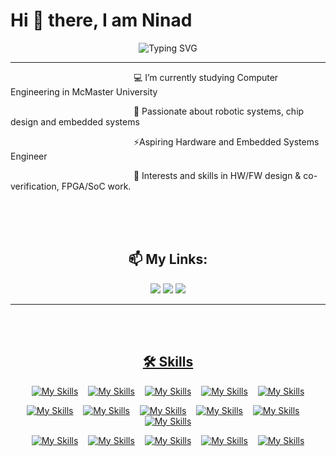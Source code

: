 
###

<h1>Hi 👋 there, I am Ninad</h1>



<p align = "center"
   
![Typing SVG](https://readme-typing-svg.demolab.com/?lines=Welcome+to+my+Github+Profile)
   
</p>

---

<p>&nbsp;&nbsp;&nbsp;&nbsp;&nbsp;&nbsp;&nbsp;&nbsp;&nbsp;&nbsp;&nbsp;&nbsp;&nbsp;&nbsp;&nbsp;&nbsp;&nbsp;&nbsp;&nbsp;&nbsp;&nbsp;&nbsp;&nbsp;&nbsp;&nbsp;&nbsp;&nbsp;&nbsp;&nbsp;&nbsp;&nbsp;&nbsp;&nbsp;&nbsp;&nbsp;&nbsp;&nbsp;&nbsp;&nbsp;&nbsp;&nbsp;&nbsp;&nbsp;&nbsp;&nbsp;&nbsp;&nbsp;&nbsp;&nbsp;&nbsp;💻 I’m currently studying Computer Engineering in McMaster University</p>




   <p>&nbsp;&nbsp;&nbsp;&nbsp;&nbsp;&nbsp;&nbsp;&nbsp;&nbsp;&nbsp;&nbsp;&nbsp;&nbsp;&nbsp;&nbsp;&nbsp;&nbsp;&nbsp;&nbsp;&nbsp;&nbsp;&nbsp;&nbsp;&nbsp;&nbsp;&nbsp;&nbsp;&nbsp;&nbsp;&nbsp;&nbsp;&nbsp;&nbsp;&nbsp;&nbsp;&nbsp;&nbsp;&nbsp;&nbsp;&nbsp;&nbsp;&nbsp;&nbsp;&nbsp;&nbsp;&nbsp;&nbsp;&nbsp;&nbsp;&nbsp;💬 Passionate about robotic systems, chip design and embedded systems</p>

<p>&nbsp;&nbsp;&nbsp;&nbsp;&nbsp;&nbsp;&nbsp;&nbsp;&nbsp;&nbsp;&nbsp;&nbsp;&nbsp;&nbsp;&nbsp;&nbsp;&nbsp;&nbsp;&nbsp;&nbsp;&nbsp;&nbsp;&nbsp;&nbsp;&nbsp;&nbsp;&nbsp;&nbsp;&nbsp;&nbsp;&nbsp;&nbsp;&nbsp;&nbsp;&nbsp;&nbsp;&nbsp;&nbsp;&nbsp;&nbsp;&nbsp;&nbsp;&nbsp;&nbsp;&nbsp;&nbsp;&nbsp;&nbsp;&nbsp;&nbsp;⚡Aspiring Hardware and Embedded Systems Engineer</p>
<p>&nbsp;&nbsp;&nbsp;&nbsp;&nbsp;&nbsp;&nbsp;&nbsp;&nbsp;&nbsp;&nbsp;&nbsp;&nbsp;&nbsp;&nbsp;&nbsp;&nbsp;&nbsp;&nbsp;&nbsp;&nbsp;&nbsp;&nbsp;&nbsp;&nbsp;&nbsp;&nbsp;&nbsp;&nbsp;&nbsp;&nbsp;&nbsp;&nbsp;&nbsp;&nbsp;&nbsp;&nbsp;&nbsp;&nbsp;&nbsp;&nbsp;&nbsp;&nbsp;&nbsp;&nbsp;&nbsp;&nbsp;&nbsp;&nbsp;&nbsp;🔭 Interests and skills in HW/FW design & co-verification, FPGA/SoC work.</p>
  
<br>
<br>
<br>

<h2 align = "center">📫 My Links:</h3>
<p align = "center"><a href = "https://www.linkedin.com/in/ninadthakker/"><img src = "https://img.shields.io/badge/Linkedin-0077B5?style=for-the-badge&logo=linkedin&logoColor=white"/></a>
<a href = "mailto:ninadthakker@gmail.com"><img src= "https://img.shields.io/badge/Email_Me-D14836?style=for-the-badge&logo=gmail&logoColor=white"/></a>
<a href = "https://ninad4290.github.io/"><img src="https://img.shields.io/badge/Personal_Website-000000?style=for-the-badge&logo=me&logoColor=white"/>
</p>

------------------------------------------------------------------------------------------------------------------------------------------------------------------------------------------------
<br>
<br>
<h2 align = "center">🛠 Skills</h2>
<p align = "center"
   
[![My Skills](https://skillicons.dev/icons?i=c)](https://www.cprogramming.com/)&nbsp;&nbsp;&nbsp;&nbsp;[![My Skills](https://skillicons.dev/icons?i=cpp)](https://www.cprogramming.com/)&nbsp;&nbsp;&nbsp;&nbsp;[![My Skills](https://skillicons.dev/icons?i=py)](https://www.python.org/)&nbsp;&nbsp;&nbsp;&nbsp;[![My Skills](https://skillicons.dev/icons?i=ros)](https://www.ros.org/)&nbsp;&nbsp;&nbsp;&nbsp;[![My Skills](https://skillicons.dev/icons?i=matlab)](https://www.mathworks.com/products/matlab.html) 

<p align = "center"
   
[![My Skills](https://skillicons.dev/icons?i=git)](https://git-scm.com/)&nbsp;&nbsp;&nbsp;&nbsp;[![My Skills](https://skillicons.dev/icons?i=raspberrypi)](https://www.raspberrypi.org/)&nbsp;&nbsp;&nbsp;&nbsp;[![My Skills](https://skillicons.dev/icons?i=html)](https://html.com/)&nbsp;&nbsp;&nbsp;&nbsp;[![My Skills](https://skillicons.dev/icons?i=js)](https://www.javascript.com/)&nbsp;&nbsp;&nbsp;&nbsp;[![My Skills](https://skillicons.dev/icons?i=css)](https://www.w3.org/Style/CSS/Overview.en.html)&nbsp;&nbsp;&nbsp;&nbsp;[![My Skills](https://skillicons.dev/icons?i=java)](https://www.java.com/en/) 


<p align = "center"
   
[![My Skills](https://skillicons.dev/icons?i=eclipse)](https://www.eclipse.org/ide/)&nbsp;&nbsp;&nbsp;&nbsp;[![My Skills](https://skillicons.dev/icons?i=vscode)](https://code.visualstudio.com/)&nbsp;&nbsp;&nbsp;&nbsp;[![My Skills](https://skillicons.dev/icons?i=linux)](https://git.kernel.org/pub/scm/linux/kernel/git/torvalds/linux.git)&nbsp;&nbsp;&nbsp;&nbsp;[![My Skills](https://skillicons.dev/icons?i=bash)](https://www.gnu.org/software/bash/)&nbsp;&nbsp;&nbsp;&nbsp;[![My Skills](https://skillicons.dev/icons?i=nodejs)](https://nodejs.org/en)

</p>
<br>
<br>

<!--
**ninad4290/ninad4290** is a ✨ _special_ ✨ repository because its `README.md` (this file) appears on your GitHub profile.

Here are some ideas to get you started:

- 🔭 I’m currently working on ...
- 🌱 I’m currently learning ...
- 👯 I’m looking to collaborate on ...
- 🤔 I’m looking for help with ...
- 💬 Ask me about ...
- 📫 How to reach me: ...
-
- ⚡ Fun fact: ...
-->
